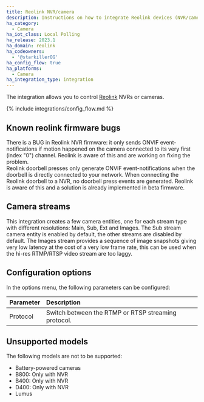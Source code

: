 ```yaml
---
title: Reolink NVR/camera
description: Instructions on how to integrate Reolink devices (NVR/cameras) into Home Assistant.
ha_category:
  - Camera
ha_iot_class: Local Polling
ha_release: 2023.1
ha_domain: reolink
ha_codeowners:
  - '@starkillerOG'
ha_config_flow: true
ha_platforms:
  - Camera
ha_integration_type: integration
---
```


The integration allows you to control [Reolink](https://reolink.com/) NVRs or cameras.

{% include integrations/config_flow.md %}

## Known reolink firmware bugs

<div class='note warning'>
There is a BUG in Reolink NVR firmware: it only sends ONVIF event-notifications if motion happened on the camera connected to its very first (index "0") channel.
Reolink is aware of this and are working on fixing the problem.
</div>

<div class='note warning'>
Reolink doorbell presses only generate ONVIF event-notifications when the doorbell is directly connected to your network.
When connecting the Reolink doorbell to a NVR, no doorbell press events are generated.
Reolink is aware of this and a solution is already implemented in beta firmware.
</div>

## Camera streams

This integration creates a few camera entities, one for each stream type with different resolutions: Main, Sub, Ext and Images.
The Sub stream camera entity is enabled by default, the other streams are disabled by default.
The Images stream provides a sequence of image snapshots giving very low latency at the cost of a very low frame rate, this can be used when the hi-res RTMP/RTSP video stream are too laggy.

## Configuration options

In the options menu, the following parameters can be configured:

| Parameter               | Description                                                                                                 |
| :-------------------    | :---------------------------------------------------------------------------------------------------------- |
| Protocol                | Switch between the RTMP or RTSP streaming protocol.                                                         |

## Unsupported models

The following models are not to be supported:

- Battery-powered cameras
- B800: Only with NVR
- B400: Only with NVR
- D400: Only with NVR
- Lumus


